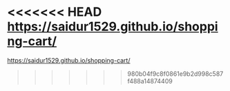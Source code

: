<<<<<<< HEAD
https://saidur1529.github.io/shopping-cart/
=======
https://saidur1529.github.io/shopping-cart/
>>>>>>> 980b04f9c8f0861e9b2d998c587f488a14874409
